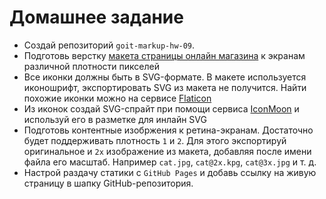 # Домашнее задание

- Создай репозиторий `goit-markup-hw-09`.
- Подготовь верстку [макета страницы онлайн магазина](./assets/mockup.psd) к
  экранам различной плотности пикселей
- Все иконки должны быть в SVG-формате. В макете используется иконошрифт,
  экспортировать SVG из макета не получится. Найти похожие иконки можно на
  сервисе [Flaticon](https://www.flaticon.com/)
- Из иконок создай SVG-спрайт при помощи сервиса [IconMoon](https://icomoon.io/)
  и используй его в разметке для инлайн SVG
- Подготовь контентные изобржения к ретина-экранам. Достаточно будет
  поддерживать плотность `1` и `2`. Для этого экспортируй оригинальное и `2x`
  изображение из макета, добавляя после имени файла его масштаб. Например
  `cat.jpg`, `cat@2x.kpg`, `cat@3x.jpg` и т. д.
- Настрой раздачу статики с `GitHub Pages` и добавь ссылку на живую страницу в
  шапку GitHub-репозитория.
